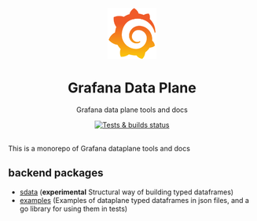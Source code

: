 <div align="center">
  <img
    src="./docs/img/logo.svg"
    alt="Grafana Logo"
    width="100px"
    padding="40px"
  />
  <h1>Grafana Data Plane</h1>
  <p>Grafana data plane tools and docs</p>
</div>
<div align="center">
  <a href="https://github.com/grafana/dataplane/actions/workflows/ci.yml"
    ><img
      src="https://github.com/grafana/dataplane/actions/workflows/ci.yml/badge.svg"
      alt="Tests & builds status" /></a
  >
  <br />
  <br />
</div>

This is a monorepo of Grafana dataplane tools and docs

## backend packages

- [sdata](./sdata/) (**experimental** Structural way of building typed dataframes)
- [examples](./examples/) (Examples of dataplane typed dataframes in json files, and a go library for using them in tests)
